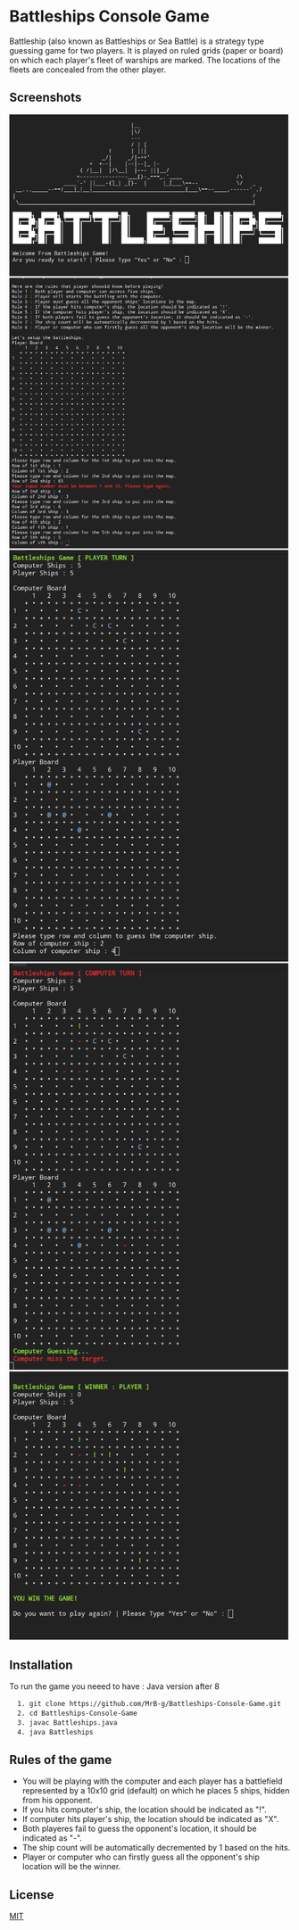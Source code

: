 # Battleships Console Game

Battleship (also known as Battleships or Sea Battle) is a strategy type guessing game for two players. It is played on ruled grids (paper or board) on which each player's fleet of warships are marked. The locations of the fleets are concealed from the other player.

## Screenshots
<img src="https://github.com/MrB-g/Battleships-Console-Game/blob/main/media/B1.png" alt="drawing" style="width:500px;"/>
<img src="https://github.com/MrB-g/Battleships-Console-Game/blob/main/media/B2.png" alt="drawing" style="width:500px;"/>
<img src="https://github.com/MrB-g/Battleships-Console-Game/blob/main/media/B3.png" alt="drawing" style="width:500px;"/>
<img src="https://github.com/MrB-g/Battleships-Console-Game/blob/main/media/B4.png" alt="drawing" style="width:500px;"/>
<img src="https://github.com/MrB-g/Battleships-Console-Game/blob/main/media/B5.png" alt="drawing" style="width:500px;"/>

## Installation

To run the game you neeed to have : Java version after 8

```bash
  1. git clone https://github.com/MrB-g/Battleships-Console-Game.git
  2. cd Battleships-Console-Game
  3. javac Battleships.java
  4. java Battleships
```
    
## Rules of the game

* You will be playing with the computer and each player has a battlefield represented by a 10x10 grid (default) on which he places 5 ships, hidden from his opponent.
* If you hits computer's ship, the location should be indicated as "!".
* If computer hits player's ship, the location should be indicated as "X".
* Both playeres fail to guess the opponent's location, it should be indicated as "-".
* The ship count will be automatically decremented by 1 based on the hits.
* Player or computer who can firstly guess all the opponent's ship location will be the winner.


## License

[MIT](https://choosealicense.com/licenses/mit/)


